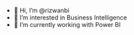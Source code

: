 - 👋 Hi, I’m @rizwanbi
- 👀 I’m interested in Business Intelligence
- 🌱 I’m currently working with Power BI


<!---
rizwanbi/rizwanbi is a ✨ special ✨ repository because its `README.md` (this file) appears on your GitHub profile.
You can click the Preview link to take a look at your changes.
--->
